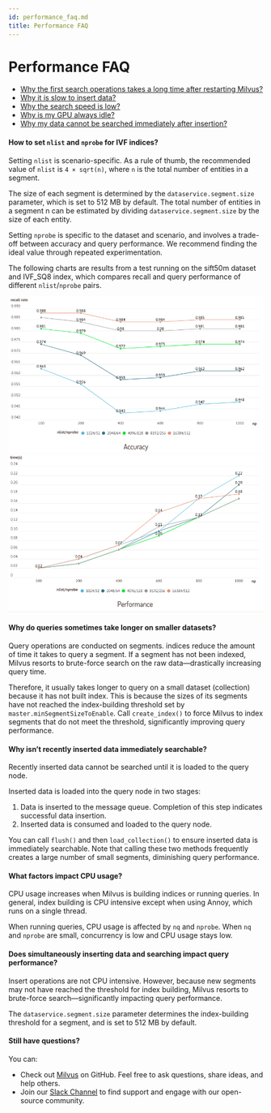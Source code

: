 ```yaml
---
id: performance_faq.md
title: Performance FAQ
---
```


# Performance FAQ

<!-- TOC -->
- [Why the first search operations takes a long time after restarting Milvus?](#Why-the-first-search-operations-takes-a-long-time-after-restarting-Milvus)
- [Why it is slow to insert data?](#Why-it-is-slow-to-insert-data)
- [Why the search speed is low?](#Why-the-search-speed-is-low)
- [Why is my GPU always idle?](#Why-is-my-GPU-always-idle)
- [Why my data cannot be searched immediately after insertion?](#Why-my-data-cannot-be-searched-immediately-after-insertion)
<!-- /TOC -->

#### How to set `nlist` and `nprobe` for IVF indices?

Setting `nlist` is scenario-specific. As a rule of thumb, the recommended value of `nlist` is `4 × sqrt(n)`, where `n` is the total number of entities in a segment.

The size of each segment is determined by the `dataservice.segment.size` parameter, which is set to 512 MB by default. The total number of entities in a segment n can be estimated by dividing `dataservice.segment.size` by the size of each entity.

Setting `nprobe` is specific to the dataset and scenario, and involves a trade-off between accuracy and query performance. We recommend finding the ideal value through repeated experimentation.

The following charts are results from a test running on the sift50m dataset and IVF_SQ8 index, which compares recall and query performance of different `nlist`/`nprobe` pairs.

![Accuracy test](../../../assets/accuracy_nlist_nprobe.png)
![Performance test](../../../assets/performance_nlist_nprobe.png)

#### Why do queries sometimes take longer on smaller datasets?

Query operations are conducted on segments. indices reduce the amount of time it takes to query a segment. If a segment has not been indexed, Milvus resorts to brute-force search on the raw data—drastically increasing query time.

Therefore, it usually takes longer to query on a small dataset (collection) because it has not built index. This is because the sizes of its segments have not reached the index-building threshold set by `master.minSegmentSizeToEnable`. Call `create_index()` to force Milvus to index segments that do not meet the threshold, significantly improving query performance.

#### Why isn’t recently inserted data immediately searchable?

Recently inserted data cannot be searched until it is loaded to the query node.

Inserted data is loaded into the query node in two stages:

1. Data is inserted to the message queue. Completion of this step indicates successful data insertion.
2. Inserted data is consumed and loaded to the query node.

You can call `flush()` and then `load_collection()` to ensure inserted data is immediately searchable. Note that calling these two methods frequently creates a large number of small segments, diminishing query performance.

#### What factors impact CPU usage?

CPU usage increases when Milvus is building indices or running queries. In general, index building is CPU intensive except when using Annoy, which runs on a single thread.

When running queries, CPU usage is affected by `nq` and `nprobe`. When `nq` and `nprobe` are small, concurrency is low and CPU usage stays low.

#### Does simultaneously inserting data and searching impact query performance?

Insert operations are not CPU intensive. However, because new segments may not have reached the threshold for index building, Milvus resorts to brute-force search—significantly impacting query performance.

The `dataservice.segment.size` parameter determines the index-building threshold for a segment, and is set to 512 MB by default.

#### Still have questions?

You can:

- Check out [Milvus](https://github.com/milvus-io/milvus/issues) on GitHub. Feel free to ask questions, share ideas, and help others.
- Join our [Slack Channel](https://join.slack.com/t/milvusio/shared_invite/enQtNzY1OTQ0NDI3NjMzLWNmYmM1NmNjOTQ5MGI5NDhhYmRhMGU5M2NhNzhhMDMzY2MzNDdlYjM5ODQ5MmE3ODFlYzU3YjJkNmVlNDQ2ZTk) to find support and engage with our open-source community.